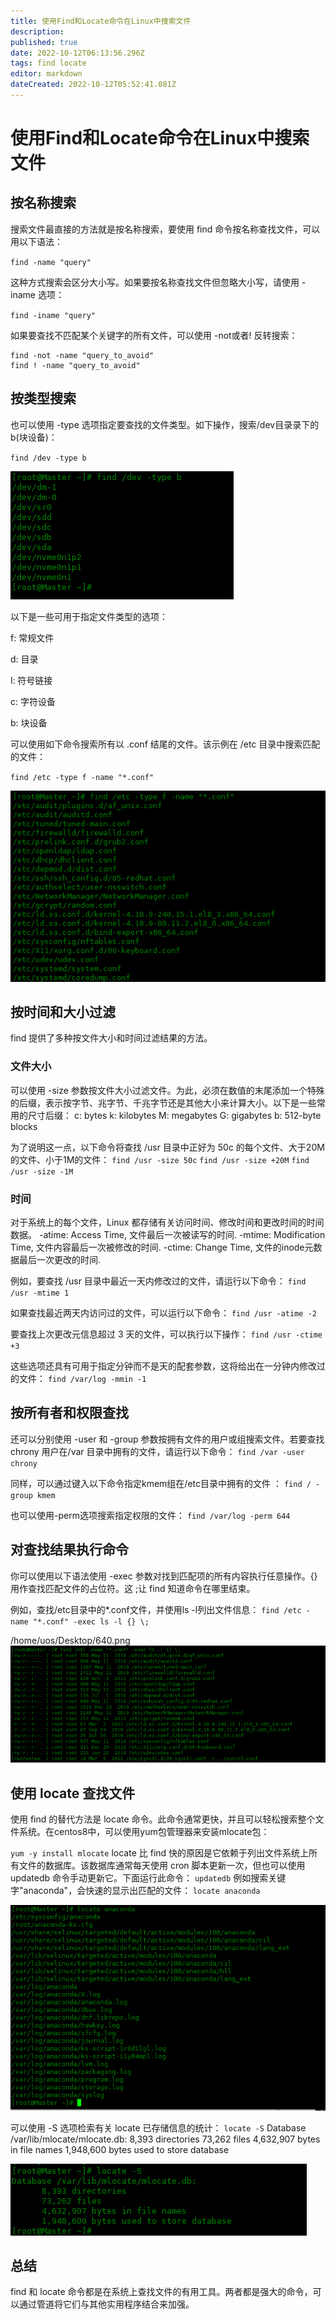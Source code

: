 ```yaml
---
title: 使用Find和Locate命令在Linux中搜索文件
description: 
published: true
date: 2022-10-12T06:13:56.296Z
tags: find locate
editor: markdown
dateCreated: 2022-10-12T05:52:41.081Z
---
```


# 使用Find和Locate命令在Linux中搜索文件
## 按名称搜索
搜索文件最直接的方法就是按名称搜索，要使用 find 命令按名称查找文件，可以用以下语法：

`find -name "query"`

这种方式搜索会区分大小写。如果要按名称查找文件但忽略大小写，请使用 -iname 选项：

`find -iname "query"`

如果要查找不匹配某个关键字的所有文件，可以使用 -not或者! 反转搜索：
```
find -not -name "query_to_avoid"
find ! -name "query_to_avoid"
```

## 按类型搜索

也可以使用 -type 选项指定要查找的文件类型。如下操作，搜索/dev目录录下的 b(块设备)：

`find /dev -type b`

![2022-10-12_73253.png](/2022-10-12_73253.png)

以下是一些可用于指定文件类型的选项：

f: 常规文件

d: 目录

l: 符号链接

c: 字符设备

b: 块设备

可以使用如下命令搜索所有以 .conf 结尾的文件。该示例在 /etc 目录中搜索匹配的文件：

`find /etc -type f -name "*.conf"`

![2022-10-12_54118.png](/2022-10-12_54118.png)

## 按时间和大小过滤

find 提供了多种按文件大小和时间过滤结果的方法。

### 文件大小

可以使用 -size 参数按文件大小过滤文件。为此，必须在数值的末尾添加一个特殊的后缀，表示按字节、兆字节、千兆字节还是其他大小来计算大小。以下是一些常用的尺寸后缀：
c: bytes
k: kilobytes
M: megabytes
G: gigabytes
b: 512-byte blocks

为了说明这一点，以下命令将查找 /usr 目录中正好为 50c 的每个文件、大于20M的文件、小于1M的文件：
`find /usr -size 50c`
`find /usr -size +20M`
`find /usr -size -1M`

### 时间

对于系统上的每个文件，Linux 都存储有关访问时间、修改时间和更改时间的时间数据。
-atime: Access Time, 文件最后一次被读写的时间.
-mtime: Modification Time, 文件内容最后一次被修改的时间.
-ctime: Change Time, 文件的inode元数据最后一次更改的时间.

例如，要查找 /usr 目录中最近一天内修改过的文件，请运行以下命令：
`find /usr -mtime 1`

如果查找最近两天内访问过的文件，可以运行以下命令：
`find /usr -atime -2`

要查找上次更改元信息超过 3 天的文件，可以执行以下操作：
`find /usr -ctime +3`

这些选项还具有可用于指定分钟而不是天的配套参数，这将给出在一分钟内修改过的文件：
`find /var/log -mmin -1`

## 按所有者和权限查找

还可以分别使用 -user 和 -group 参数按拥有文件的用户或组搜索文件。若要查找 chrony 用户在/var 目录中拥有的文件，请运行以下命令：
`find /var -user chrony`

同样，可以通过键入以下命令指定kmem组在/etc目录中拥有的文件 ：
`find / -group kmem`

也可以使用-perm选项搜索指定权限的文件：
`find /var/log -perm 644`

## 对查找结果执行命令

你可以使用以下语法使用 -exec 参数对找到匹配项的所有内容执行任意操作。{} 用作查找匹配文件的占位符。这 \;让 find 知道命令在哪里结束。

例如，查找/etc目录中的*.conf文件，并使用ls -l列出文件信息：
`find /etc -name "*.conf" -exec ls -l {} \;`

/home/uos/Desktop/640.png![2022-10-12_31300.png](/2022-10-12_31300.png)

## 使用 locate 查找文件
使用 find 的替代方法是 locate 命令。此命令通常更快，并且可以轻松搜索整个文件系统。在centos8中，可以使用yum包管理器来安装mlocate包：

`yum -y install mlocate`
locate 比 find 快的原因是它依赖于列出文件系统上所有文件的数据库。该数据库通常每天使用 cron 脚本更新一次，但也可以使用 updatedb 命令手动更新它。下面运行此命令：
`updatedb`
例如搜索关键字"anaconda"，会快速的显示出匹配的文件：
`locate anaconda`

![2022-10-12_41716.png](/2022-10-12_41716.png)

可以使用 -S 选项检索有关 locate 已存储信息的统计：
`locate -S`
Database /var/lib/mlocate/mlocate.db:
8,393 directories
73,262 files
4,632,907 bytes in file names
1,948,600 bytes used to store database

![2022-10-12_8728.png](/2022-10-12_8728.png)

## 总结
find 和 locate 命令都是在系统上查找文件的有用工具。两者都是强大的命令，可以通过管道将它们与其他实用程序结合来加强。


